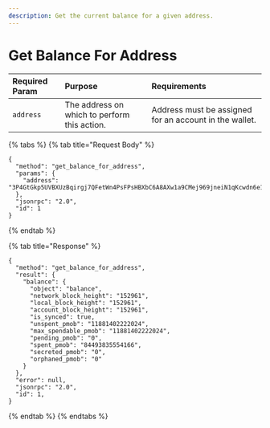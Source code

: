 ```yaml
---
description: Get the current balance for a given address.
---
```


# Get Balance For Address

| Required Param | Purpose | Requirements |
| :--- | :--- | :--- |
| `address` | The address on which to perform this action. | Address must be assigned for an account in the wallet. |

{% tabs %}
{% tab title="Request Body" %}
```text
{
  "method": "get_balance_for_address",
  "params": {
    "address": "3P4GtGkp5UVBXUzBqirgj7QFetWn4PsFPsHBXbC6A8AXw1a9CMej969jneiN1qKcwdn6e1VtD64EruGVSFQ8wHk5xuBHndpV9WUGQ78vV7Z"
  },
  "jsonrpc": "2.0",
  "id": 1
}
```
{% endtab %}

{% tab title="Response" %}
```text
{
  "method": "get_balance_for_address",
  "result": {
    "balance": {
      "object": "balance",
      "network_block_height": "152961",
      "local_block_height": "152961",
      "account_block_height": "152961",
      "is_synced": true,
      "unspent_pmob": "11881402222024",
      "max_spendable_pmob": "11881402222024",
      "pending_pmob": "0",
      "spent_pmob": "84493835554166",
      "secreted_pmob": "0",
      "orphaned_pmob": "0"
    }
  },
  "error": null,
  "jsonrpc": "2.0",
  "id": 1,
}
```
{% endtab %}
{% endtabs %}

